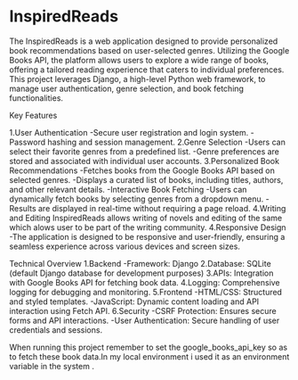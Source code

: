 # InspiredReads
The InspiredReads is a web application designed to provide personalized book recommendations based on user-selected genres. Utilizing the Google Books API, the platform allows users to explore a wide range of books, offering a tailored reading experience that caters to individual preferences. This project leverages Django, a high-level Python web framework, to manage user authentication, genre selection, and book fetching functionalities.

Key Features

1.User Authentication
-Secure user registration and login system.
-Password hashing and session management.
2.Genre Selection
-Users can select their favorite genres from a predefined list.
-Genre preferences are stored and associated with individual user accounts.
3.Personalized Book Recommendations
-Fetches books from the Google Books API based on selected genres.
-Displays a curated list of books, including titles, authors, and other relevant details.
-Interactive Book Fetching
-Users can dynamically fetch books by selecting genres from a dropdown menu.
-Results are displayed in real-time without requiring a page reload.
4.Writing and Editing
InspiredReads allows writing of novels and editing of the same which alows user to be part of the writing community.
4.Responsive Design
-The application is designed to be responsive and user-friendly, ensuring a seamless experience across various devices and screen sizes.

Technical Overview
1.Backend
-Framework: Django
2.Database: SQLite (default Django database for development purposes)
3.APIs: Integration with Google Books API for fetching book data.
4.Logging: Comprehensive logging for debugging and monitoring.
5.Frontend
-HTML/CSS: Structured and styled templates.
-JavaScript: Dynamic content loading and API interaction using Fetch API.
6.Security
-CSRF Protection: Ensures secure forms and API interactions.
-User Authentication: Secure handling of user credentials and sessions.


When running this project remember to set the google_books_api_key so as to fetch these book data.In my local environment i used  it as an environment variable in the system .

